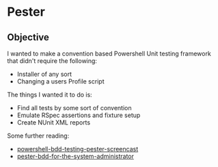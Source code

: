 Pester
======

Objective
---------

I wanted to make a convention based Powershell Unit testing framework that didn't require the following:

* Installer of any sort
* Changing a users Profile script

The things I wanted it to do is:

* Find all tests by some sort of convention
* Emulate RSpec assertions and fixture setup
* Create NUnit XML reports

Some further reading:

* [powershell-bdd-testing-pester-screencast](http://scottmuc.com/blog/development/powershell-bdd-testing-pester-screencast/)
* [pester-bdd-for-the-system-administrator](http://scottmuc.com/blog/development/pester-bdd-for-the-system-administrator/)
